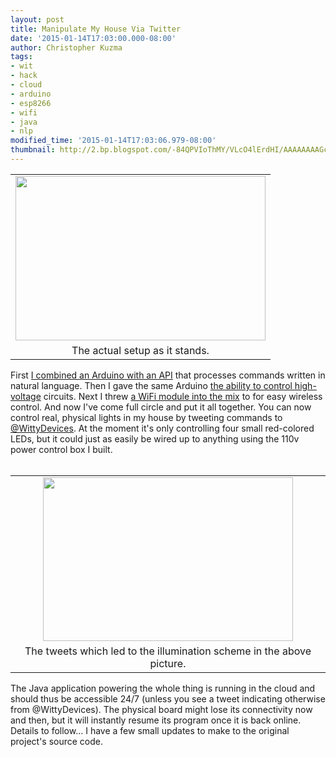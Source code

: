 ```yaml
---
layout: post
title: Manipulate My House Via Twitter
date: '2015-01-14T17:03:00.000-08:00'
author: Christopher Kuzma
tags:
- wit
- hack
- cloud
- arduino
- esp8266
- wifi
- java
- nlp
modified_time: '2015-01-14T17:03:06.979-08:00'
thumbnail: http://2.bp.blogspot.com/-84QPVIoThMY/VLcO4lErdHI/AAAAAAAAGc8/5I5Ba04uw5s/s72-c/DSC_7370.jpg
---
```


<table align="center" cellpadding="0" cellspacing="0" class="tr-caption-container" style="margin-left: auto; margin-right: auto; text-align: center;"><tbody><tr><td style="text-align: center;"><a href="http://2.bp.blogspot.com/-84QPVIoThMY/VLcO4lErdHI/AAAAAAAAGc8/5I5Ba04uw5s/s1600/DSC_7370.jpg" imageanchor="1" style="margin-left: auto; margin-right: auto;"><img border="0" src="http://2.bp.blogspot.com/-84QPVIoThMY/VLcO4lErdHI/AAAAAAAAGc8/5I5Ba04uw5s/s1600/DSC_7370.jpg" height="263" width="400" /></a></td></tr><tr><td class="tr-caption" style="text-align: center;">The actual setup as it stands.</td></tr></tbody></table>First <a href="http://blog.christopherkuzma.com/2014/10/wittylights.html" target="_blank">I combined an Arduino with an API</a> that processes commands written in natural language. Then I gave the same Arduino <a href="http://blog.christopherkuzma.com/2015/01/arduino-controlled-christmas-lights.html" target="_blank">the ability to control high-voltage</a> circuits. Next I threw <a href="http://blog.christopherkuzma.com/2015/01/building-web-controlled-wifi-enabled.html" target="_blank">a WiFi module into the mix</a> to for easy wireless control. And now I've come full circle and put it all together. You can now control real, physical lights in my house by tweeting commands to <a href="https://twitter.com/WittyDevices" target="_blank">@WittyDevices</a>. At the moment it's only controlling four small red-colored LEDs, but it could just as easily be wired up to anything using the 110v power control box I built.<br /><br /><table align="center" cellpadding="0" cellspacing="0" class="tr-caption-container" style="margin-left: auto; margin-right: auto; text-align: center;"><tbody><tr><td style="text-align: center;"><a href="http://1.bp.blogspot.com/-jXdIFbVxOpY/VLcRTXaGQ6I/AAAAAAAAGdI/yuj4wcZdRrk/s1600/Screen%2BShot%2B2015-01-14%2Bat%2B7.51.23%2BPM.png" imageanchor="1" style="margin-left: auto; margin-right: auto;"><img border="0" src="http://1.bp.blogspot.com/-jXdIFbVxOpY/VLcRTXaGQ6I/AAAAAAAAGdI/yuj4wcZdRrk/s1600/Screen%2BShot%2B2015-01-14%2Bat%2B7.51.23%2BPM.png" height="262" width="400" /></a></td></tr><tr><td class="tr-caption" style="text-align: center;">The tweets which led to the illumination scheme in the above picture.</td></tr></tbody></table>The Java application powering the whole thing is running in the cloud and should thus be accessible 24/7 (unless you see a tweet indicating otherwise from @WittyDevices). The physical board might lose its connectivity now and then, but it will instantly resume its program once it is back online. Details to follow... I have a few small updates to make to the original project's source code.